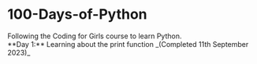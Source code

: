 # 100-Days-of-Python
<p>Following the Coding for Girls course to learn Python.<br>
**Day 1:** Learning about the print function _(Completed 11th September 2023)_<br>
